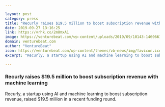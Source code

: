 ```yaml
---

layout: post
category: press
title: "Recurly raises $19.5 million to boost subscription revenue with machine learning"
date: 2019-09-27 13:16:25
link: https://vrhk.co/2m8mxA1
image: https://venturebeat.com/wp-content/uploads/2019/09/10143-1460661845-023638.png?w=1200&strip=all
domain: venturebeat.com
author: "VentureBeat"
icon: https://venturebeat.com/wp-content/themes/vb-news/img/favicon.ico
excerpt: "Recurly, a startup using AI and machine learning to boost subscription revenue, raised $19.5 million in a recent funding round."

---
```


### Recurly raises $19.5 million to boost subscription revenue with machine learning

Recurly, a startup using AI and machine learning to boost subscription revenue, raised $19.5 million in a recent funding round.
